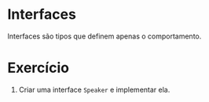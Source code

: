 # Interfaces

Interfaces são tipos que definem apenas o comportamento.

# Exercício

1) Criar uma interface `Speaker` e implementar ela.
